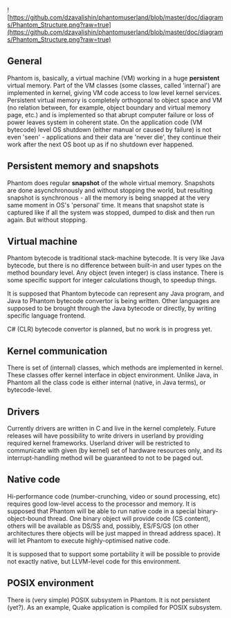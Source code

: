 ![https://github.com/dzavalishin/phantomuserland/blob/master/doc/diagrams/Phantom_Structure.png?raw=true](https://github.com/dzavalishin/phantomuserland/blob/master/doc/diagrams/Phantom_Structure.png?raw=true)

## General ##

Phantom is, basically, a virtual machine (VM) working in a huge **persistent**
virtual memory. Part of the VM classes (some classes, called 'internal') are
implemented in kernel, giving VM code access to low level kernel services.
Persistent virtual memory is completely orthogonal to object space and VM
(no relation between, for example, object boundary and virtual memory page,
etc.) and is implemented so that abrupt computer failure or loss of power
leaves system in coherent state. On the application code (VM bytecode) level
OS shutdown (either manual or caused by failure) is not even 'seen' - applications
and their data are 'never die', they continue their work after the next OS
boot up as if no shutdown ever happened.

## Persistent memory and snapshots ##

Phantom does regular **snapshot** of the whole virtual memory. Snapshots are
done asycnchronously and without stopping the world, but resulting snapshot
is synchronous - all the memory is being snapped at the very same moment in
OS's 'personal' time. It means that snapshot state is captured like if all
the system was stopped, dumped to disk and then run again. But without stopping.


## Virtual machine ##


Phantom bytecode is traditional stack-machine bytecode. It is very like
Java bytecode, but there is no difference between built-in and user
types on the method boundary level. Any object (even integer) is class instance. There is
some specific support for integer calculations though, to speedup things.

It is supposed that Phantom bytecode can represent any Java program, and
Java to Phantom bytecode convertor is being written. Other languages are
supposed to be brought through the Java bytecode or directly, by writing
specific language frontend.

C# (CLR) bytecode convertor is planned, but no work is in progress yet.


## Kernel communication ##

There is set of (internal) classes, which methods are implemented in kernel.
These classes offer kernel interface in object environment. Unlike Java,
in Phantom all the class code is either internal (native, in Java terms), or
bytecode-level. 

## Drivers ##

Currently drivers are written in C and live in the kernel completely.
Future releases will have possibility to write drivers in userland by
providing required kernel frameworks. Userland driver will be restricted
to communicate with given (by kernel) set of hardware resources only, and
its interrupt-handling method will be guaranteed to not to be paged out.


## Native code ##

Hi-performance code (number-crunching, video or sound processing, etc)
requires good low-level access to the processor and memory. It is supposed
that Phantom will be able to run native code in a special binary-object-bound
thread. One binary object will provide code (CS content), others will be
available as DS/SS and, possibly, ES/FS/GS (on other architectures there objects
will be just mapped in thread address space). It will let Phantom to
execute highly-optimised native code.

It is supposed that to support some portability it will be possible to provide
not exactly native, but LLVM-level code for this environment.

## POSIX environment ##

There is (very simple) POSIX subsystem in Phantom. It is not persistent 
(yet?). As an example, Quake application is compiled for POSIX subsystem.

